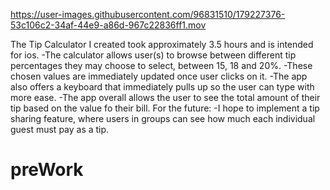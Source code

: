

https://user-images.githubusercontent.com/96831510/179227376-53c106c2-34af-44e9-a86d-967c22836ff1.mov



The Tip Calculator I created took approximately 3.5 hours and is intended for ios.
-The calculator allows user(s) to browse between different tip percentages they may choose to select, between 15, 18 and 20%.
-These chosen values are immediately updated once user clicks on it.
-The app also offers a keyboard that immediately pulls up so the user can type with more ease.
-The app overall allows the user to see the total amount of their tip based on the value fo their bill.
For the future:
-I hope to implement a tip sharing feature, where users in groups can see how much each individual guest must pay as a tip.



# preWork
